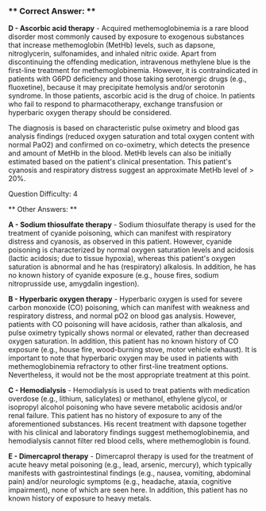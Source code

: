 ### ** Correct Answer: **

**D - Ascorbic acid therapy** - Acquired methemoglobinemia is a rare blood disorder most commonly caused by exposure to exogenous substances that increase methemoglobin (MetHb) levels, such as dapsone, nitroglycerin, sulfonamides, and inhaled nitric oxide. Apart from discontinuing the offending medication, intravenous methylene blue is the first-line treatment for methemoglobinemia. However, it is contraindicated in patients with G6PD deficiency and those taking serotonergic drugs (e.g., fluoxetine), because it may precipitate hemolysis and/or serotonin syndrome. In those patients, ascorbic acid is the drug of choice. In patients who fail to respond to pharmacotherapy, exchange transfusion or hyperbaric oxygen therapy should be considered.

The diagnosis is based on characteristic pulse oximetry and blood gas analysis findings (reduced oxygen saturation and total oxygen content with normal PaO2) and confirmed on co-oximetry, which detects the presence and amount of MetHb in the blood. MetHb levels can also be initially estimated based on the patient's clinical presentation. This patient's cyanosis and respiratory distress suggest an approximate MetHb level of > 20%.

Question Difficulty: 4

** Other Answers: **

**A - Sodium thiosulfate therapy** - Sodium thiosulfate therapy is used for the treatment of cyanide poisoning, which can manifest with respiratory distress and cyanosis, as observed in this patient. However, cyanide poisoning is characterized by normal oxygen saturation levels and acidosis (lactic acidosis; due to tissue hypoxia), whereas this patient's oxygen saturation is abnormal and he has (respiratory) alkalosis. In addition, he has no known history of cyanide exposure (e.g., house fires, sodium nitroprusside use, amygdalin ingestion).

**B - Hyperbaric oxygen therapy** - Hyperbaric oxygen is used for severe carbon monoxide (CO) poisoning, which can manifest with weakness and respiratory distress, and normal pO2 on blood gas analysis. However, patients with CO poisoning will have acidosis, rather than alkalosis, and pulse oximetry typically shows normal or elevated, rather than decreased oxygen saturation. In addition, this patient has no known history of CO exposure (e.g., house fire, wood-burning stove, motor vehicle exhaust). It is important to note that hyperbaric oxygen may be used in patients with methemoglobinemia refractory to other first-line treatment options. Nevertheless, it would not be the most appropriate treatment at this point.

**C - Hemodialysis** - Hemodialysis is used to treat patients with medication overdose (e.g., lithium, salicylates) or methanol, ethylene glycol, or isopropyl alcohol poisoning who have severe metabolic acidosis and/or renal failure. This patient has no history of exposure to any of the aforementioned substances. His recent treatment with dapsone together with his clinical and laboratory findings suggest methemoglobinemia, and hemodialysis cannot filter red blood cells, where methemoglobin is found.

**E - Dimercaprol therapy** - Dimercaprol therapy is used for the treatment of acute heavy metal poisoning (e.g., lead, arsenic, mercury), which typically manifests with gastrointestinal findings (e.g., nausea, vomiting, abdominal pain) and/or neurologic symptoms (e.g., headache, ataxia, cognitive impairment), none of which are seen here. In addition, this patient has no known history of exposure to heavy metals.

